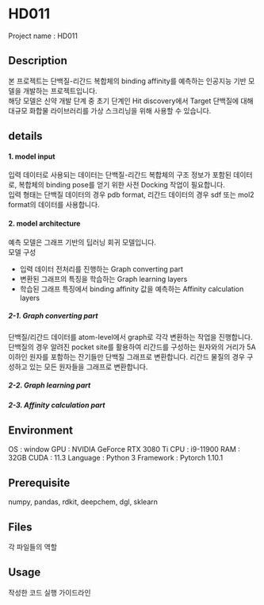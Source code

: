 # HD011
Project name : HD011

## Description
본 프로젝트는 단백질-리간드 복합체의 binding affinity를 예측하는 인공지능 기반 모델을 개발하는 프로젝트입니다.  
해당 모델은 신약 개발 단계 중 초기 단계인 Hit discovery에서 Target 단백질에 대해 대규모 화합물 라이브러리를 가상 스크리닝을 위해 사용할 수 있습니다.  

## details
#### 1. model input
입력 데이터로 사용되는 데이터는 단백질-리간드 복합체의 구조 정보가 포함된 데이터로, 복합체의 binding pose를 얻기 위한 사전 Docking 작업이 필요합니다.  
입력 형태는 단백질 데이터의 경우 pdb format, 리간드 데이터의 경우 sdf 또는 mol2 format의 데이터를 사용합니다.  
#### 2. model architecture 
예측 모델은 그래프 기반의 딥러닝 회귀 모델입니다.  
모델 구성
- 입력 데이터 전처리를 진행하는 Graph converting part  
- 변환된 그래프의 특징을 학습하는 Graph learning layers  
- 학습된 그래프 특징에서 binding affinity 값을 예측하는 Affinity calculation layers  

##### 2-1. Graph converting part
단백질/리간드 데이터를 atom-level에서 graph로 각각 변환하는 작업을 진행합니다.
단백질의 경우 알려진 pocket site를 활용하여 리간드를 구성하는 원자와의 거리가 5A 이하인 원자를 포함하는 잔기들만 단백질 그래프로 변환합니다.
리간드 물질의 경우 구성하고 있는 모든 원자들을 그래프로 변환합니다.

##### 2-2. Graph learning part
##### 2-3. Affinity calculation part


## Environment
OS : window
GPU : NVIDIA GeForce RTX 3080 Ti
CPU : i9-11900
RAM : 32GB
CUDA : 11.3
Language : Python 3
Framework : Pytorch 1.10.1

## Prerequisite
numpy, pandas, rdkit, deepchem, dgl, sklearn

## Files
각 파일들의 역할

## Usage
작성한 코드 실행 가이드라인
